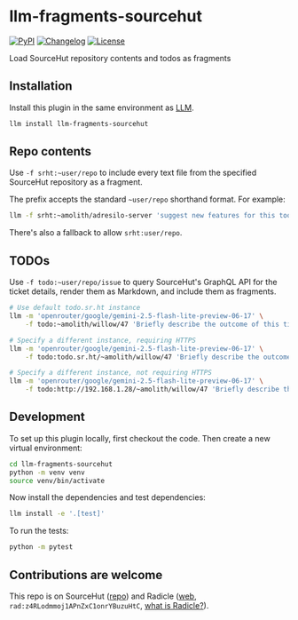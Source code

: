 # llm-fragments-sourcehut

[![PyPI](https://img.shields.io/pypi/v/llm-fragments-sourcehut.svg)](https://pypi.org/project/llm-fragments-sourcehut/)
[![Changelog](https://img.shields.io/badge/changelog-refs-brightgreen)](https://git.sr.ht/~amolith/llm-fragments-sourcehut/refs)
[![License](https://img.shields.io/badge/license-Apache%202.0-blue.svg)](https://git.sr.ht/~amolith/llm-fragments-sourcehut/tree/main/item/LICENSE)

Load SourceHut repository contents and todos as fragments

## Installation

Install this plugin in the same environment as [LLM](https://llm.datasette.io/).

```bash
llm install llm-fragments-sourcehut
```

## Repo contents

Use `-f srht:~user/repo` to include every text file from the specified SourceHut repository as a fragment.

The prefix accepts the standard `~user/repo` shorthand format. For example:

```bash
llm -f srht:~amolith/adresilo-server 'suggest new features for this tool'
```

There's also a fallback to allow `srht:user/repo`.

## TODOs

Use `-f todo:~user/repo/issue` to query SourceHut's GraphQL API for the ticket
details, render them as Markdown, and include them as fragments.

```bash
# Use default todo.sr.ht instance
llm -m 'openrouter/google/gemini-2.5-flash-lite-preview-06-17' \
    -f todo:~amolith/willow/47 'Briefly describe the outcome of this ticket.'

# Specify a different instance, requiring HTTPS
llm -m 'openrouter/google/gemini-2.5-flash-lite-preview-06-17' \
    -f todo:todo.sr.ht/~amolith/willow/47 'Briefly describe the outcome of this ticket.'

# Specify a different instance, not requiring HTTPS
llm -m 'openrouter/google/gemini-2.5-flash-lite-preview-06-17' \
    -f todo:http://192.168.1.28/~amolith/willow/47 'Briefly describe the outcome of this ticket.'
```

## Development

To set up this plugin locally, first checkout the code. Then create a new virtual environment:

```bash
cd llm-fragments-sourcehut
python -m venv venv
source venv/bin/activate
```

Now install the dependencies and test dependencies:

```bash
llm install -e '.[test]'
```

To run the tests:

```bash
python -m pytest
```

## Contributions are welcome

This repo is on SourceHut ([repo][srhtrepo]) and Radicle ([web][radrepo],
`rad:z4RLodmmoj1APnZxC1onrYBuzuHtC`, [what is Radicle?][rad]).

[srhtrepo]: https://git.sr.ht/~amolith/llm-fragments-sourcehut
[radrepo]: https://radicle.secluded.site/nodes/seed.secluded.site/rad:z4RLodmmoj1APnZxC1onrYBuzuHtC
[rad]: https://radicle.xyz
